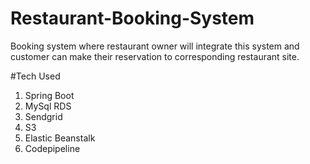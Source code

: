 # Restaurant-Booking-System
Booking system where restaurant owner will integrate this system and customer can make their reservation to corresponding restaurant site.

#Tech Used
1. Spring Boot
2. MySql RDS
3. Sendgrid
4. S3
5. Elastic Beanstalk
6. Codepipeline
